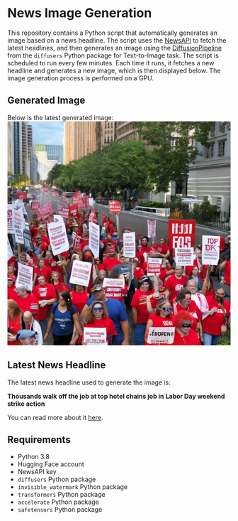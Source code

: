 # News Image Generation
This repository contains a Python script that automatically generates an image based on a news headline. The script uses the [NewsAPI](https://newsapi.org/) to fetch the latest headlines, and then generates an image using the [DiffusionPipeline](https://github.com/huggingface/diffusers) from the `diffusers` Python package for Text-to-Image task.
The script is scheduled to run every few minutes. Each time it runs, it fetches a new headline and generates a new image, which is then displayed below. The image generation process is performed on a GPU.

## Generated Image
Below is the latest generated image:
![Generated Image](image.png)

## Latest News Headline
The latest news headline used to generate the image is:

**Thousands walk off the job at top hotel chains job in Labor Day weekend strike action**

You can read more about it [here](https://news.google.com/rss/articles/CBMikAFBVV95cUxNekZkWVdjTnpOU0pOZ2N3eVg2TmVzdTNYbE5GT3ZRc21qTGFOa1N5NlZPSDJmeHpOWW1uNUU5VjJJbkRYMzhDOUhQSjV3OHNpLU5KME4yNUotSFVlX29tTnEwN2dWYXZCZ2h4dWg0dXNuWVFDR1B6c1dPajhOSUVKQVRIeFNER1BiTl9qUmNvYXY?oc=5).

## Requirements
- Python 3.8
- Hugging Face account
- NewsAPI key
- `diffusers` Python package
- `invisible_watermark` Python package
- `transformers` Python package
- `accelerate` Python package
- `safetensors` Python package
